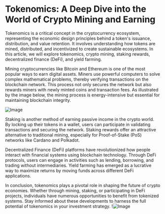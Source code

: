 # Tokenomics: A Deep Dive into the World of Crypto Mining and Earning

Tokenomics is a critical concept in the cryptocurrency ecosystem, representing the economic design principles behind a token's issuance, distribution, and value retention. It involves understanding how tokens are mined, distributed, and incentivized to create sustainable ecosystems. In this article, we will explore tokenomics, crypto mining, staking rewards, decentralized finance (DeFi), and yield farming.

Mining cryptocurrencies like Bitcoin and Ethereum is one of the most popular ways to earn digital assets. Miners use powerful computers to solve complex mathematical problems, thereby verifying transactions on the blockchain network. This process not only secures the network but also rewards miners with newly minted coins and transaction fees. As illustrated by the image below, the mining process is energy-intensive but essential for maintaining blockchain integrity.

![Image](https://github.com/user-attachments/assets/3be06921-4469-491d-bd37-5f14c53422b7)

Staking is another method of earning passive income in the crypto world. By locking up their tokens in a wallet, users can participate in validating transactions and securing the network. Staking rewards offer an attractive alternative to traditional mining, especially for Proof-of-Stake (PoS) networks like Cardano and Polkadot.

Decentralized Finance (DeFi) platforms have revolutionized how people interact with financial systems using blockchain technology. Through DeFi protocols, users can engage in activities such as lending, borrowing, and trading without intermediaries. Yield farming has emerged as a lucrative way to maximize returns by moving funds across different DeFi applications.

In conclusion, tokenomics plays a pivotal role in shaping the future of crypto economies. Whether through mining, staking, or participating in DeFi projects, individuals have numerous opportunities to benefit from tokenized systems. Stay informed about these developments to harness the full potential of tokenomics in your investment strategy. !![Image](https://github.com/user-attachments/assets/3be06921-4469-491d-bd37-5f14c53422b7)